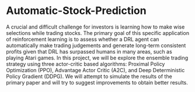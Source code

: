 # Automatic-Stock-Prediction

A crucial and difficult challenge for investors is learning how to make wise selections while
trading stocks. The primary goal of this specific application of reinforcement learning is to
assess whether a DRL agent can automatically make trading judgements and generate long-term
consistent profits given that DRL has surpassed humans in many areas, such as playing Atari
games. In this project, we will be explore the ensemble trading strategy using three actor-critic
based algorithms: Proximal Policy Optimization (PPO), Advantage Actor Critic (A2C), and
Deep Deterministic Policy Gradient (DDPG). We will attempt to simulate the results of the
primary paper and will try to suggest improvements to obtain better results.
